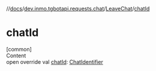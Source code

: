 //[docs](../../../index.md)/[dev.inmo.tgbotapi.requests.chat](../index.md)/[LeaveChat](index.md)/[chatId](chat-id.md)



# chatId  
[common]  
Content  
open override val [chatId](chat-id.md): [ChatIdentifier](../../dev.inmo.tgbotapi.types/-chat-identifier/index.md)  



